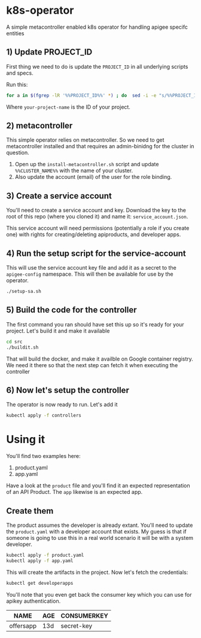 # k8s-operator
A simple metacontroller enabled k8s operator for handling apigee specifc entities

## 1) Update PROJECT_ID
First thing we need to do is update the `PROJECT_ID` in all underlying scripts and 
specs.

Run this:

```bash
for a in $(fgrep -lR '%%PROJECT_ID%%' *) ; do  sed -i -e "s/%%PROJECT_ID%%/your-project-name/g" ; done
```

Where `your-project-name` is the ID of your project.

## 2) metacontroller
This simple operator relies on metacontroller. So we need to get metacontroller installed
and that requires an admin-binidng for the cluster in question. 
1. Open up the `install-metacontroller.sh`
script and update `%%CLUSTER_NAME%%` with the name of your cluster.
1. Also update the account (email) of the user for the role binding.

## 3) Create a service account
You'll need to create a service account and key. Download the key to the root of this
repo (where you cloned it) and name it: `service_account.json`.

This service account will need permissions (potentially a role if you create one) with rights
for creating/deleting apiproducts, and developer apps.

## 4) Run the setup script for the service-account
This will use the service account key file and add it as a secret to the `apigee-config` namespace. This will
then be available for use by the operator.

```bash
./setup-sa.sh
```

## 5) Build the code for the controller
The first command you ran should have set this up so it's ready for your project. Let's build it and make it available

```bash
cd src
./buildit.sh
```

That will build the docker, and make it availble on Google container registry. We need it there so that the next step can fetch it when executing the controller

## 6) Now let's setup the controller
The operator is now ready to run. Let's add it

```bash
kubectl apply -f controllers
```


# Using it
You'll find two examples here:

1. product.yaml
1. app.yaml

Have a look at the `product` file and you'll find it an expected representation of an API Product. The `app` likewise is an expected app.

## Create them
The product assumes the developer is already extant.  You'll need to update the `product.yaml` with a developer account that exists. My guess is that if someone is going to use this in a real world scenario it will be with a system developer.

```bash
kubectl apply -f product.yaml
kubectl apply -f app.yaml
```

This will create the artifacts in the project. Now let's fetch the credentials:

```bash
kubectl get developerapps
```

You'll note that you even get back the consumer key which you can use for apikey authentication.

| NAME | AGE | CONSUMERKEY |
| ----| --- | ------- |
| offersapp | 13d | secret-key |
